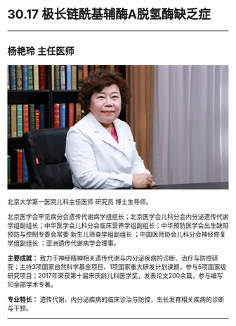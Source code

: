 # 30.17 极长链酰基辅酶A脱氢酶缺乏症

---

## 杨艳玲 主任医师

![1686480185598](image/c30_017/1686480185598.png)

北京大学第一医院儿科主任医师 研究员 博士生导师。

北京医学会罕见病分会遗传代谢病学组组长；北京医学会儿科分会内分泌遗传代谢学组副组长；中华医学会儿科分会临床营养学组副组长；中华预防医学会出生缺陷预防与控制专委会常委 新生儿筛查学组副组长 ；中国医师协会儿科分会神经修复学组副组长 ；亚洲遗传代谢病学会理事。

**主要成就：** 致力于神经精神相关遗传代谢与内分泌疾病的诊断、治疗与防控研究；主持3项国家自然科学基金项目、1项国家重大研发计划课题，参与5项国家级研究项目；2017年荣获第十届宋庆龄儿科医学奖，发表论文200余篇，参与编写10余部学术专著。

**专业特长：** 遗传代谢、内分泌疾病的临床诊治与防控，生长发育相关疾病的诊断与干预。

---

